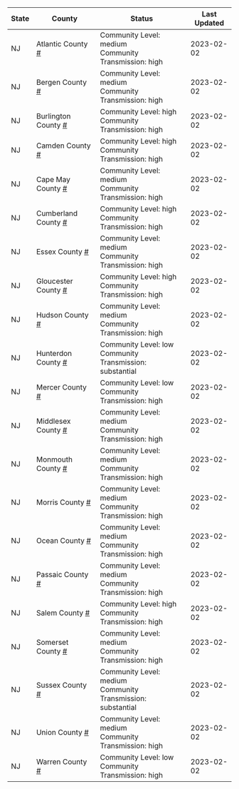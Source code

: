 State | County | Status | Last Updated
--- | --- | --- | --- 
NJ | Atlantic County <a href="#atlantic_county">#</a> | <a name="atlantic_county"></a>Community Level: medium<br/>Community Transmission: high | 2023-02-02
NJ | Bergen County <a href="#bergen_county">#</a> | <a name="bergen_county"></a>Community Level: medium<br/>Community Transmission: high | 2023-02-02
NJ | Burlington County <a href="#burlington_county">#</a> | <a name="burlington_county"></a>Community Level: high<br/>Community Transmission: high | 2023-02-02
NJ | Camden County <a href="#camden_county">#</a> | <a name="camden_county"></a>Community Level: high<br/>Community Transmission: high | 2023-02-02
NJ | Cape May County <a href="#cape_may_county">#</a> | <a name="cape_may_county"></a>Community Level: medium<br/>Community Transmission: high | 2023-02-02
NJ | Cumberland County <a href="#cumberland_county">#</a> | <a name="cumberland_county"></a>Community Level: high<br/>Community Transmission: high | 2023-02-02
NJ | Essex County <a href="#essex_county">#</a> | <a name="essex_county"></a>Community Level: medium<br/>Community Transmission: high | 2023-02-02
NJ | Gloucester County <a href="#gloucester_county">#</a> | <a name="gloucester_county"></a>Community Level: high<br/>Community Transmission: high | 2023-02-02
NJ | Hudson County <a href="#hudson_county">#</a> | <a name="hudson_county"></a>Community Level: medium<br/>Community Transmission: high | 2023-02-02
NJ | Hunterdon County <a href="#hunterdon_county">#</a> | <a name="hunterdon_county"></a>Community Level: low<br/>Community Transmission: substantial | 2023-02-02
NJ | Mercer County <a href="#mercer_county">#</a> | <a name="mercer_county"></a>Community Level: low<br/>Community Transmission: high | 2023-02-02
NJ | Middlesex County <a href="#middlesex_county">#</a> | <a name="middlesex_county"></a>Community Level: medium<br/>Community Transmission: high | 2023-02-02
NJ | Monmouth County <a href="#monmouth_county">#</a> | <a name="monmouth_county"></a>Community Level: medium<br/>Community Transmission: high | 2023-02-02
NJ | Morris County <a href="#morris_county">#</a> | <a name="morris_county"></a>Community Level: medium<br/>Community Transmission: high | 2023-02-02
NJ | Ocean County <a href="#ocean_county">#</a> | <a name="ocean_county"></a>Community Level: medium<br/>Community Transmission: high | 2023-02-02
NJ | Passaic County <a href="#passaic_county">#</a> | <a name="passaic_county"></a>Community Level: medium<br/>Community Transmission: high | 2023-02-02
NJ | Salem County <a href="#salem_county">#</a> | <a name="salem_county"></a>Community Level: high<br/>Community Transmission: high | 2023-02-02
NJ | Somerset County <a href="#somerset_county">#</a> | <a name="somerset_county"></a>Community Level: medium<br/>Community Transmission: high | 2023-02-02
NJ | Sussex County <a href="#sussex_county">#</a> | <a name="sussex_county"></a>Community Level: medium<br/>Community Transmission: substantial | 2023-02-02
NJ | Union County <a href="#union_county">#</a> | <a name="union_county"></a>Community Level: medium<br/>Community Transmission: high | 2023-02-02
NJ | Warren County <a href="#warren_county">#</a> | <a name="warren_county"></a>Community Level: low<br/>Community Transmission: high | 2023-02-02
